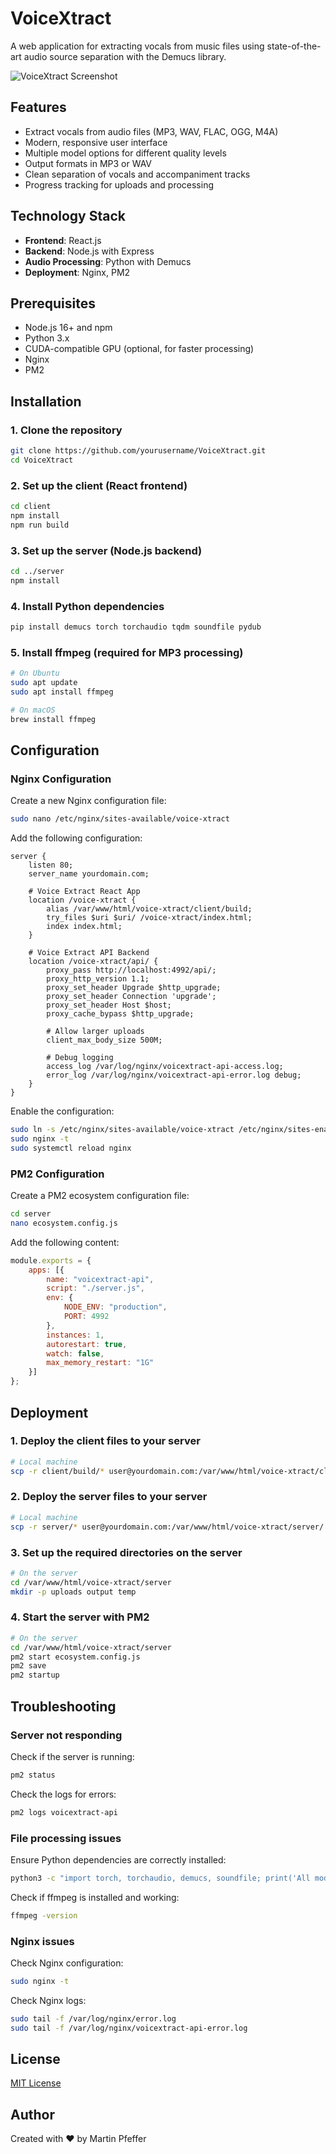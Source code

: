 # VoiceXtract

A web application for extracting vocals from music files using state-of-the-art audio source
separation with the Demucs library.

![VoiceXtract Screenshot](screenshot.jpg)

## Features

- Extract vocals from audio files (MP3, WAV, FLAC, OGG, M4A)
- Modern, responsive user interface
- Multiple model options for different quality levels
- Output formats in MP3 or WAV
- Clean separation of vocals and accompaniment tracks
- Progress tracking for uploads and processing

## Technology Stack

- **Frontend**: React.js
- **Backend**: Node.js with Express
- **Audio Processing**: Python with Demucs
- **Deployment**: Nginx, PM2

## Prerequisites

- Node.js 16+ and npm
- Python 3.x
- CUDA-compatible GPU (optional, for faster processing)
- Nginx
- PM2

## Installation

### 1. Clone the repository

```bash
git clone https://github.com/yourusername/VoiceXtract.git
cd VoiceXtract
```

### 2. Set up the client (React frontend)

```bash
cd client
npm install
npm run build
```

### 3. Set up the server (Node.js backend)

```bash
cd ../server
npm install
```

### 4. Install Python dependencies

```bash
pip install demucs torch torchaudio tqdm soundfile pydub
```

### 5. Install ffmpeg (required for MP3 processing)

```bash
# On Ubuntu
sudo apt update
sudo apt install ffmpeg

# On macOS
brew install ffmpeg
```

## Configuration

### Nginx Configuration

Create a new Nginx configuration file:

```bash
sudo nano /etc/nginx/sites-available/voice-xtract
```

Add the following configuration:

```nginx
server {
    listen 80;
    server_name yourdomain.com;
    
    # Voice Extract React App
    location /voice-xtract {
        alias /var/www/html/voice-xtract/client/build;
        try_files $uri $uri/ /voice-xtract/index.html;
        index index.html;
    }
    
    # Voice Extract API Backend
    location /voice-xtract/api/ {
        proxy_pass http://localhost:4992/api/;
        proxy_http_version 1.1;
        proxy_set_header Upgrade $http_upgrade;
        proxy_set_header Connection 'upgrade';
        proxy_set_header Host $host;
        proxy_cache_bypass $http_upgrade;
        
        # Allow larger uploads
        client_max_body_size 500M;
        
        # Debug logging
        access_log /var/log/nginx/voicextract-api-access.log;
        error_log /var/log/nginx/voicextract-api-error.log debug;
    }
}
```

Enable the configuration:

```bash
sudo ln -s /etc/nginx/sites-available/voice-xtract /etc/nginx/sites-enabled/
sudo nginx -t
sudo systemctl reload nginx
```

### PM2 Configuration

Create a PM2 ecosystem configuration file:

```bash
cd server
nano ecosystem.config.js
```

Add the following content:

```javascript
module.exports = {
    apps: [{
        name: "voicextract-api",
        script: "./server.js",
        env: {
            NODE_ENV: "production",
            PORT: 4992
        },
        instances: 1,
        autorestart: true,
        watch: false,
        max_memory_restart: "1G"
    }]
};
```

## Deployment

### 1. Deploy the client files to your server

```bash
# Local machine
scp -r client/build/* user@yourdomain.com:/var/www/html/voice-xtract/client/build/
```

### 2. Deploy the server files to your server

```bash
# Local machine
scp -r server/* user@yourdomain.com:/var/www/html/voice-xtract/server/
```

### 3. Set up the required directories on the server

```bash
# On the server
cd /var/www/html/voice-xtract/server
mkdir -p uploads output temp
```

### 4. Start the server with PM2

```bash
# On the server
cd /var/www/html/voice-xtract/server
pm2 start ecosystem.config.js
pm2 save
pm2 startup
```

## Troubleshooting

### Server not responding

Check if the server is running:

```bash
pm2 status
```

Check the logs for errors:

```bash
pm2 logs voicextract-api
```

### File processing issues

Ensure Python dependencies are correctly installed:

```bash
python3 -c "import torch, torchaudio, demucs, soundfile; print('All modules available')"
```

Check if ffmpeg is installed and working:

```bash
ffmpeg -version
```

### Nginx issues

Check Nginx configuration:

```bash
sudo nginx -t
```

Check Nginx logs:

```bash
sudo tail -f /var/log/nginx/error.log
sudo tail -f /var/log/nginx/voicextract-api-error.log
```

## License

[MIT License](LICENSE)

## Author

Created with ❤️ by Martin Pfeffer